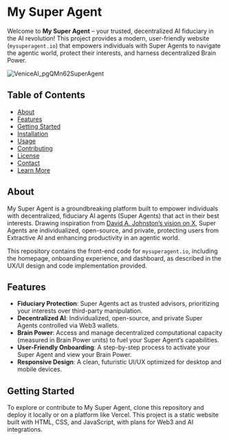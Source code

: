 # My Super Agent

Welcome to **My Super Agent** – your trusted, decentralized AI fiduciary in the AI revolution! This project provides a modern, user-friendly website (`mysuperagent.io`) that empowers individuals with Super Agents to navigate the agentic world, protect their interests, and harness decentralized Brain Power.

![VeniceAI_pgQMn62SuperAgent](https://github.com/user-attachments/assets/5181e4ea-ba05-4e85-b038-01323398f8e5)


## Table of Contents
- [About](#about)
- [Features](#features)
- [Getting Started](#getting-started)
- [Installation](#installation)
- [Usage](#usage)
- [Contributing](#contributing)
- [License](#license)
- [Contact](#contact)
- [Learn More](#learn-more)

## About
My Super Agent is a groundbreaking platform built to empower individuals with decentralized, fiduciary AI agents (Super Agents) that act in their best interests. Drawing inspiration from [David A. Johnston’s vision on X](https://x.com/DJohnstonEC/status/1887195295983051190), Super Agents are individualized, open-source, and private, protecting users from Extractive AI and enhancing productivity in an agentic world.

This repository contains the front-end code for `mysuperagent.io`, including the homepage, onboarding experience, and dashboard, as described in the UX/UI design and code implementation provided.

## Features
- **Fiduciary Protection**: Super Agents act as trusted advisors, prioritizing your interests over third-party manipulation.
- **Decentralized AI**: Individualized, open-source, and private Super Agents controlled via Web3 wallets.
- **Brain Power**: Access and manage decentralized computational capacity (measured in Brain Power units) to fuel your Super Agent’s capabilities.
- **User-Friendly Onboarding**: A step-by-step process to activate your Super Agent and view your Brain Power.
- **Responsive Design**: A clean, futuristic UI/UX optimized for desktop and mobile devices.

## Getting Started
To explore or contribute to My Super Agent, clone this repository and deploy it locally or on a platform like Vercel. This project is a static website built with HTML, CSS, and JavaScript, with plans for Web3 and AI integrations.


